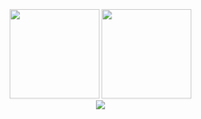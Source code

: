 <div align="center">
  <img height="160" src="https://github-readme-stats.vercel.app/api?username=gisanches&theme=dracula&show_icons=true" />
  <img height="160" src="https://github-readme-stats.vercel.app/api/top-langs/?username=gisanches&theme=dracula" />
</div>

<div align="center">
  <img  src="https://github-readme-streak-stats.herokuapp.com/?user=gisanches&show_icons=true&locale=en&layout=compact&theme=dracula&line_height=0"/>
</div>
